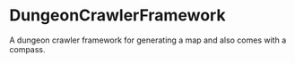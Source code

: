 # DungeonCrawlerFramework
A dungeon crawler framework for generating a map and also comes with a compass.

